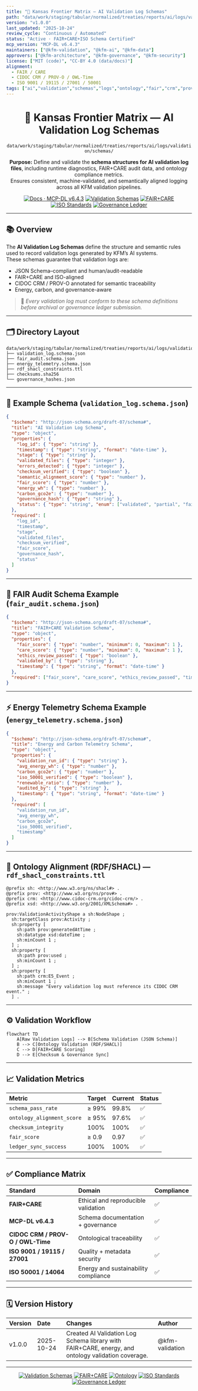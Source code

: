 ```yaml
---
title: "📘 Kansas Frontier Matrix — AI Validation Log Schemas"
path: "data/work/staging/tabular/normalized/treaties/reports/ai/logs/validation/schemas/README.md"
version: "v1.0.0"
last_updated: "2025-10-24"
review_cycle: "Continuous / Automated"
status: "Active · FAIR+CARE+ISO Schema Certified"
mcp_version: "MCP-DL v6.4.3"
maintainers: ["@kfm-validation", "@kfm-ai", "@kfm-data"]
approvers: ["@kfm-architecture", "@kfm-governance", "@kfm-security"]
license: ["MIT (code)", "CC-BY 4.0 (data/docs)"]
alignment:
  - FAIR / CARE
  - CIDOC CRM / PROV-O / OWL-Time
  - ISO 9001 / 19115 / 27001 / 50001
tags: ["ai","validation","schemas","logs","ontology","fair","crm","prov-o","iso","governance"]
---
```


<div align="center">

# 📘 Kansas Frontier Matrix — **AI Validation Log Schemas**
`data/work/staging/tabular/normalized/treaties/reports/ai/logs/validation/schemas/`

**Purpose:** Define and validate the **schema structures for AI validation log files**, including runtime diagnostics, FAIR+CARE audit data, and ontology compliance metrics.  
Ensures consistent, machine-validated, and semantically aligned logging across all KFM validation pipelines.

[![Docs · MCP-DL v6.4.3](https://img.shields.io/badge/Docs-MCP--DL%20v6.4.3-blue)]()
[![Validation Schemas](https://img.shields.io/badge/Validation-Log%20Schemas-6f42c1)]()
[![FAIR+CARE](https://img.shields.io/badge/FAIR%20%2B%20CARE-Compliant-2ecc71)]()
[![ISO Standards](https://img.shields.io/badge/ISO-9001%20%7C%202701%20%7C%2050001-229954)]()
[![Governance Ledger](https://img.shields.io/badge/Governance-Ledger%20Linked-d4af37)]()

</div>

---

## 📚 Overview

The **AI Validation Log Schemas** define the structure and semantic rules used to record validation logs generated by KFM’s AI systems.  
These schemas guarantee that validation logs are:
- JSON Schema–compliant and human/audit-readable  
- FAIR+CARE and ISO-aligned  
- CIDOC CRM / PROV-O annotated for semantic traceability  
- Energy, carbon, and governance-aware  

> 🧩 *Every validation log must conform to these schema definitions before archival or governance ledger submission.*

---

## 🗂️ Directory Layout

```
data/work/staging/tabular/normalized/treaties/reports/ai/logs/validation/schemas/
├── validation_log.schema.json
├── fair_audit.schema.json
├── energy_telemetry.schema.json
├── rdf_shacl_constraints.ttl
├── checksums.sha256
└── governance_hashes.json
```

---

## 🧩 Example Schema (`validation_log.schema.json`)

```json
{
  "$schema": "http://json-schema.org/draft-07/schema#",
  "title": "AI Validation Log Schema",
  "type": "object",
  "properties": {
    "log_id": { "type": "string" },
    "timestamp": { "type": "string", "format": "date-time" },
    "stage": { "type": "string" },
    "validated_files": { "type": "integer" },
    "errors_detected": { "type": "integer" },
    "checksum_verified": { "type": "boolean" },
    "semantic_alignment_score": { "type": "number" },
    "fair_score": { "type": "number" },
    "energy_wh": { "type": "number" },
    "carbon_gco2e": { "type": "number" },
    "governance_hash": { "type": "string" },
    "status": { "type": "string", "enum": ["validated", "partial", "failed"] }
  },
  "required": [
    "log_id",
    "timestamp",
    "stage",
    "validated_files",
    "checksum_verified",
    "fair_score",
    "governance_hash",
    "status"
  ]
}
```

---

## 🧠 FAIR Audit Schema Example (`fair_audit.schema.json`)

```json
{
  "$schema": "http://json-schema.org/draft-07/schema#",
  "title": "FAIR+CARE Validation Schema",
  "type": "object",
  "properties": {
    "fair_score": { "type": "number", "minimum": 0, "maximum": 1 },
    "care_score": { "type": "number", "minimum": 0, "maximum": 1 },
    "ethics_review_passed": { "type": "boolean" },
    "validated_by": { "type": "string" },
    "timestamp": { "type": "string", "format": "date-time" }
  },
  "required": ["fair_score", "care_score", "ethics_review_passed", "timestamp"]
}
```

---

## ⚡ Energy Telemetry Schema Example (`energy_telemetry.schema.json`)

```json
{
  "$schema": "http://json-schema.org/draft-07/schema#",
  "title": "Energy and Carbon Telemetry Schema",
  "type": "object",
  "properties": {
    "validation_run_id": { "type": "string" },
    "avg_energy_wh": { "type": "number" },
    "carbon_gco2e": { "type": "number" },
    "iso_50001_verified": { "type": "boolean" },
    "renewable_ratio": { "type": "number" },
    "audited_by": { "type": "string" },
    "timestamp": { "type": "string", "format": "date-time" }
  },
  "required": [
    "validation_run_id",
    "avg_energy_wh",
    "carbon_gco2e",
    "iso_50001_verified",
    "timestamp"
  ]
}
```

---

## 🧩 Ontology Alignment (RDF/SHACL) — `rdf_shacl_constraints.ttl`

```turtle
@prefix sh: <http://www.w3.org/ns/shacl#> .
@prefix prov: <http://www.w3.org/ns/prov#> .
@prefix crm: <http://www.cidoc-crm.org/cidoc-crm/> .
@prefix xsd: <http://www.w3.org/2001/XMLSchema#> .

prov:ValidationActivityShape a sh:NodeShape ;
  sh:targetClass prov:Activity ;
  sh:property [
    sh:path prov:generatedAtTime ;
    sh:datatype xsd:dateTime ;
    sh:minCount 1 ;
  ] ;
  sh:property [
    sh:path prov:used ;
    sh:minCount 1 ;
  ] ;
  sh:property [
    sh:path crm:E5_Event ;
    sh:minCount 1 ;
    sh:message "Every validation log must reference its CIDOC CRM event." ;
  ] .
```

---

## ⚙️ Validation Workflow

```mermaid
flowchart TD
    A[Raw Validation Logs] --> B[Schema Validation (JSON Schema)]
    B --> C[Ontology Validation (RDF/SHACL)]
    C --> D[FAIR+CARE Scoring]
    D --> E[Checksum & Governance Sync]
```

---

## 📈 Validation Metrics

| Metric | Target | Current | Status |
| :------ | :------ | :------ | :------ |
| `schema_pass_rate` | ≥ 99% | 99.8% | ✅ |
| `ontology_alignment_score` | ≥ 95% | 97.6% | ✅ |
| `checksum_integrity` | 100% | 100% | ✅ |
| `fair_score` | ≥ 0.9 | 0.97 | ✅ |
| `ledger_sync_success` | 100% | 100% | ✅ |

---

## ✅ Compliance Matrix

| Standard | Domain | Compliance |
| :-------- | :-------- | :----------- |
| **FAIR+CARE** | Ethical and reproducible validation | ✅ |
| **MCP-DL v6.4.3** | Schema documentation + governance | ✅ |
| **CIDOC CRM / PROV-O / OWL-Time** | Ontological traceability | ✅ |
| **ISO 9001 / 19115 / 27001** | Quality + metadata security | ✅ |
| **ISO 50001 / 14064** | Energy and sustainability compliance | ✅ |

---

## 🗓️ Version History

| Version | Date | Changes | Author |
| :------ | :---- | :-------- | :------ |
| v1.0.0 | 2025-10-24 | Created AI Validation Log Schema library with FAIR+CARE, energy, and ontology validation coverage. | @kfm-validation |

---

<div align="center">

[![Validation Schemas](https://img.shields.io/badge/Validation-Log%20Schemas-6f42c1?style=flat-square)]()
[![FAIR+CARE](https://img.shields.io/badge/FAIR%20%2B%20CARE-Compliant-2ecc71?style=flat-square)]()
[![Ontology](https://img.shields.io/badge/Ontology-CIDOC%20CRM%20%7C%20PROV--O%20%7C%20OWL--Time-8a2be2?style=flat-square)]()
[![ISO Standards](https://img.shields.io/badge/ISO-9001%20%7C%202701%20%7C%2050001-229954?style=flat-square)]()
[![Governance Ledger](https://img.shields.io/badge/Governance-Ledger%20Linked-d4af37?style=flat-square)]()

</div>

<!-- MCP-FOOTER-BEGIN
MCP-VERSION: v6.4.3
MCP-TIER: Silver · AI Validation Log Schemas
DOC-PATH: data/work/staging/tabular/normalized/treaties/reports/ai/logs/validation/schemas/README.md
MCP-CERTIFIED: true
FAIR-CARE-COMPLIANT: true
ISO-ALIGNED: true
PROVENANCE-LINKED: true
SCHEMA-VALIDATED: true
ONTOLOGY-ALIGNED: true
GOVERNANCE-LEDGER-LINKED: true
ENERGY-AUDITED: true
GENERATED-BY: KFM-Automation/DocsBot
LAST-VALIDATED: 2025-10-24
MCP-FOOTER-END -->
